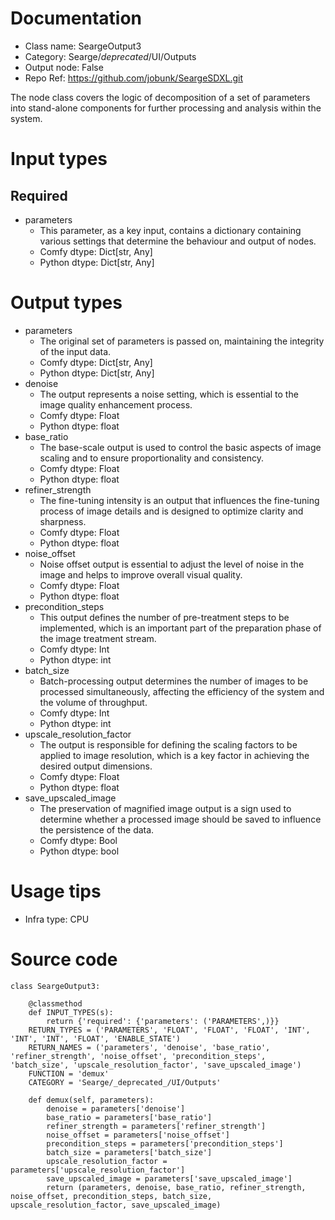 # Documentation
- Class name: SeargeOutput3
- Category: Searge/_deprecated_/UI/Outputs
- Output node: False
- Repo Ref: https://github.com/jobunk/SeargeSDXL.git

The node class covers the logic of decomposition of a set of parameters into stand-alone components for further processing and analysis within the system.

# Input types
## Required
- parameters
    - This parameter, as a key input, contains a dictionary containing various settings that determine the behaviour and output of nodes.
    - Comfy dtype: Dict[str, Any]
    - Python dtype: Dict[str, Any]

# Output types
- parameters
    - The original set of parameters is passed on, maintaining the integrity of the input data.
    - Comfy dtype: Dict[str, Any]
    - Python dtype: Dict[str, Any]
- denoise
    - The output represents a noise setting, which is essential to the image quality enhancement process.
    - Comfy dtype: Float
    - Python dtype: float
- base_ratio
    - The base-scale output is used to control the basic aspects of image scaling and to ensure proportionality and consistency.
    - Comfy dtype: Float
    - Python dtype: float
- refiner_strength
    - The fine-tuning intensity is an output that influences the fine-tuning process of image details and is designed to optimize clarity and sharpness.
    - Comfy dtype: Float
    - Python dtype: float
- noise_offset
    - Noise offset output is essential to adjust the level of noise in the image and helps to improve overall visual quality.
    - Comfy dtype: Float
    - Python dtype: float
- precondition_steps
    - This output defines the number of pre-treatment steps to be implemented, which is an important part of the preparation phase of the image treatment stream.
    - Comfy dtype: Int
    - Python dtype: int
- batch_size
    - Batch-processing output determines the number of images to be processed simultaneously, affecting the efficiency of the system and the volume of throughput.
    - Comfy dtype: Int
    - Python dtype: int
- upscale_resolution_factor
    - The output is responsible for defining the scaling factors to be applied to image resolution, which is a key factor in achieving the desired output dimensions.
    - Comfy dtype: Float
    - Python dtype: float
- save_upscaled_image
    - The preservation of magnified image output is a sign used to determine whether a processed image should be saved to influence the persistence of the data.
    - Comfy dtype: Bool
    - Python dtype: bool

# Usage tips
- Infra type: CPU

# Source code
```
class SeargeOutput3:

    @classmethod
    def INPUT_TYPES(s):
        return {'required': {'parameters': ('PARAMETERS',)}}
    RETURN_TYPES = ('PARAMETERS', 'FLOAT', 'FLOAT', 'FLOAT', 'INT', 'INT', 'INT', 'FLOAT', 'ENABLE_STATE')
    RETURN_NAMES = ('parameters', 'denoise', 'base_ratio', 'refiner_strength', 'noise_offset', 'precondition_steps', 'batch_size', 'upscale_resolution_factor', 'save_upscaled_image')
    FUNCTION = 'demux'
    CATEGORY = 'Searge/_deprecated_/UI/Outputs'

    def demux(self, parameters):
        denoise = parameters['denoise']
        base_ratio = parameters['base_ratio']
        refiner_strength = parameters['refiner_strength']
        noise_offset = parameters['noise_offset']
        precondition_steps = parameters['precondition_steps']
        batch_size = parameters['batch_size']
        upscale_resolution_factor = parameters['upscale_resolution_factor']
        save_upscaled_image = parameters['save_upscaled_image']
        return (parameters, denoise, base_ratio, refiner_strength, noise_offset, precondition_steps, batch_size, upscale_resolution_factor, save_upscaled_image)
```